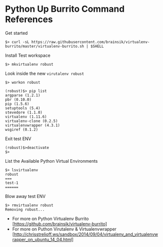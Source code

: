 # Python Up Burrito Command References

Get started

`$> curl -sL https://raw.githubusercontent.com/brainsik/virtualenv-burrito/master/virtualenv-burrito.sh | $SHELL`

Install Test workspace

`$> mkvirtualenv robust`

Look inside the new `virutalenv robust`

```shell
$> workon robust

(robust)$> pip list
argparse (1.2.1)
pbr (0.10.0)
pip (1.5.6)
setuptools (5.4)
stevedore (1.1.0)
virtualenv (1.11.6)
virtualenv-clone (0.2.5)
virtualenvwrapper (4.3.1)
wsgiref (0.1.2)
```

Exit test ENV

``` shell
(robust)$>deactivate
$>
```

List the Available Python Virtual Environments

```shell
$> lsvirtualenv
robust
===
test-1
======
```


Blow away test ENV

```shell
$> rmvirtualenv robust
Removing robust...
```

* For more on Python Virtualenv Burrito [https://github.com/brainsik/virtualenv-burrito]
* For more on Puthon Virutalenv & Virtualenvwrapper [http://chrisstrelioff.ws/sandbox/2014/09/04/virtualenv_and_virtualenvwrapper_on_ubuntu_14_04.html]
